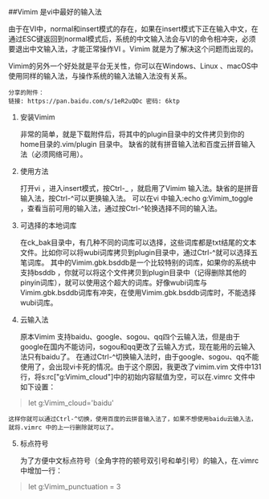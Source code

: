 ##Vimim 是vi中最好的输入法

由于在VI中，normal和insert模式的存在，如果在insert模式下正在输入中文，在通过ESC键返回到normal模式后，系统的中文输入法会与VI的命令相冲突，必须要退出中文输入法，才能正常操作VI 。Vimim 就是为了解决这个问题而出现的。

Vimim的另外一个好处就是平台无关性，你可以在Windows、Linux 、macOS中使用同样的输入法，与操作系统的输入法输入法没有关系。

```
分享的附件：
链接: https://pan.baidu.com/s/1eR2uQDc 密码: 6ktp
```

1. 安装Vimim

	非常的简单，就是下载附件后，将其中的plugin目录中的文件拷贝到你的home目录的.vim/plugin 目录中。
缺省的就有拼音输入法和百度云拼音输入法（必须网络可用）。

2. 使用方法

	打开vi ，进入insert模式，按Ctrl-\_ ，就启用了Vimim 输入法。缺省的是拼音输入法，按Ctrl-^可以更换输入法。 
可以在vi 中输入:echo g:Vimim\_toggle ，查看当前可用的输入法，通过按Ctrl-^轮换选择不同的输入法。 

3. 可选择的本地词库

	在ck\_bak目录中，有几种不同的词库可以选择，这些词库都是txt结尾的文本文件。比如你可以将wubi词库拷贝到plugin目录中，通过Ctrl-^就可以选择五笔词库。
其中的Vimim.gbk.bsddb是一个比较特别的词库，如果你的系统中支持bsddb ，你就可以将这个文件拷贝到plugin目录中（记得删除其他的pinyin词库），就可以使用这个超大的词库。好像wubi词库与Vimim.gbk.bsddb词库有冲突，在使用Vimim.gbk.bsddb词库时，不能选择wubi词库。

4. 云输入法

	原本Vimim 支持baidu、google、sogou、qq四个云输入法，但是由于google在国内不能访问，sogou和qq更改了云输入方式，现在能用的云输入法只有baidu了。
在通过Ctrl-^切换输入法时，由于google、sogou、qq不能使用了，会出现vi卡死的情况。由于这个原因，我更改了vimim.vim 文件中131行，将s:rc["g:Vimim\_cloud"]中的初始内容赋值为空，可以在.vimrc 文件中如下设置：
>let g:Vimim\_cloud='baidu'

	这样你就可以通过Ctrl-^切换，使用百度的云拼音输入法了，如果不想使用baidu云输入法，就将.vimrc 中的上一行删除就可以了。

5. 标点符号

	为了方便中文标点符号（全角字符的顿号双引号和单引号）的输入，在.vimrc中增加一行：
>let g:Vimim\_punctuation = 3 

